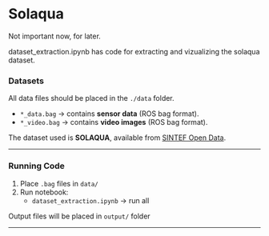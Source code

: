 # Solaqua

Not important now, for later.

dataset_extraction.ipynb has code for extracting and vizualizing the solaqua dataset. 


### Datasets

All data files should be placed in the `./data` folder.

- `*_data.bag` → contains **sensor data** (ROS bag format).
- `*_video.bag` → contains **video images** (ROS bag format).

The dataset used is **SOLAQUA**, available from [SINTEF Open Data](https://data.sintef.no/feature/fe-a8f86232-5107-495e-a3dd-a86460eebef6).

---

### Running Code

1. Place `.bag` files in `data/`
2. Run notebook:
   - `dataset_extraction.ipynb` → run all

Output files will be placed in `output/` folder

---